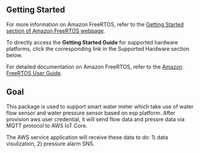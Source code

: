 ## Getting Started

For more information on Amazon FreeRTOS, refer to the [Getting Started section of Amazon FreeRTOS webpage](https://aws.amazon.com/freertos).

To directly access the **Getting Started Guide** for supported hardware platforms, click the corresponding link in the Supported Hardware section below.

For detailed documentation on Amazon FreeRTOS, refer to the [Amazon FreeRTOS User Guide](https://aws.amazon.com/documentation/freertos).

## Goal

This package is used to support smart water meter which take use of water flow sensor and water pressure sensor based on esp platform. After provision aws user credential, it will send flow data and pressre data via MQTT protocol to AWS IoT Core.

The AWS service application will receive these data to do: 1) data visulization, 2) pressure alarm SNS.

